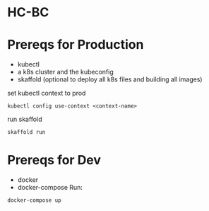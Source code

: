 # HC-BC

# Prereqs for Production
- kubectl
- a k8s cluster and the kubeconfig
- skaffold (optional to deploy all k8s files and building all images)

set kubectl context to prod
```
kubectl config use-context <context-name>
```

run skaffold
```
skaffold run
```

# Prereqs for Dev
- docker
- docker-compose
Run:
```
docker-compose up
```